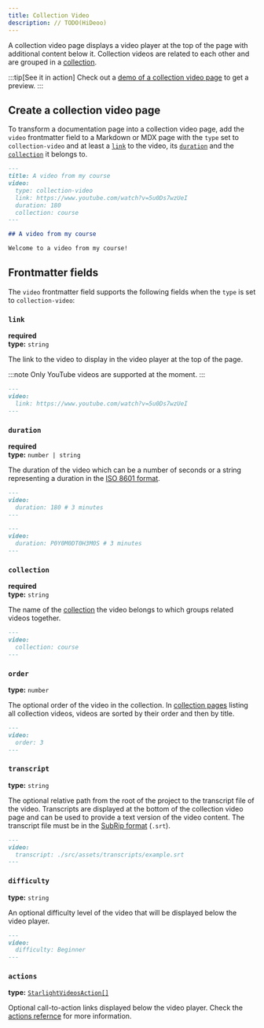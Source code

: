 ```yaml
---
title: Collection Video
description: // TODO(HiDeoo)
---
```


A collection video page displays a video player at the top of the page with additional content below it.
Collection videos are related to each other and are grouped in a [collection](/content/collection/).

:::tip[See it in action]
Check out a [demo of a collection video page](/demo/video-courses/donec-eleifend/consectetur-at-quis/) to get a preview.
:::

## Create a collection video page

To transform a documentation page into a collection video page, add the `video` frontmatter field to a Markdown or MDX page with the `type` set to `collection-video` and at least a [`link`](#link) to the video, its [`duration`](#duration) and the [`collection`](#collection) it belongs to.

```md title="src/content/docs/course/example.md" {3-7}
---
title: A video from my course
video:
  type: collection-video
  link: https://www.youtube.com/watch?v=5u0Ds7wzUeI
  duration: 180
  collection: course
---

## A video from my course

Welcome to a video from my course!
```

## Frontmatter fields

The `video` frontmatter field supports the following fields when the `type` is set to `collection-video`:

### `link`

**required**  
**type:** `string`

The link to the video to display in the video player at the top of the page.

:::note
Only YouTube videos are supported at the moment.
:::

```md
---
video:
  link: https://www.youtube.com/watch?v=5u0Ds7wzUeI
---
```

### `duration`

**required**  
**type:** `number | string`

The duration of the video which can be a number of seconds or a string representing a duration in the [ISO 8601 format](https://en.wikipedia.org/wiki/ISO_8601#Durations).

```md
---
video:
  duration: 180 # 3 minutes
---
```

```md
---
video:
  duration: P0Y0M0DT0H3M0S # 3 minutes
---
```

### `collection`

**required**  
**type:** `string`

The name of the [collection](/content/collection/) the video belongs to which groups related videos together.

```md
---
video:
  collection: course
---
```

### `order`

**type:** `number`

The optional order of the video in the collection.
In [collection pages](/content/collection/) listing all collection videos, videos are sorted by their order and then by title.

```md
---
video:
  order: 3
---
```

### `transcript`

**type:** `string`

The optional relative path from the root of the project to the transcript file of the video.
Transcripts are displayed at the bottom of the collection video page and can be used to provide a text version of the video content.
The transcript file must be in the [SubRip format](https://en.wikipedia.org/wiki/SubRip) (`.srt`).

```md
---
video:
  transcript: ./src/assets/transcripts/example.srt
---
```

### `difficulty`

**type:** `string`

An optional difficulty level of the video that will be displayed below the video player.

```md
---
video:
  difficulty: Beginner
---
```

### `actions`

**type:** [`StarlightVideosAction[]`](/reference/actions/)

Optional call-to-action links displayed below the video player.
Check the [actions refernce](/reference/actions/) for more information.
